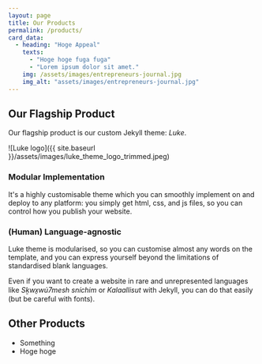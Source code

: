 ```yaml
---
layout: page
title: Our Products
permalink: /products/
card_data:
  - heading: "Hoge Appeal"
    texts:
      - "Hoge hoge fuga fuga"
      - "Lorem ipsum dolor sit amet."
    img: /assets/images/entrepreneurs-journal.jpg
    img_alt: "assets/images/entrepreneurs-journal.jpg"
---
```


## Our Flagship Product

Our flagship product is our custom Jekyll theme: *Luke*.

![Luke logo]({{ site.baseurl }}/assets/images/luke_theme_logo_trimmed.jpeg)

### Modular Implementation

It's a highly customisable theme which you can smoothly implement on and deploy to any platform:
you simply get html, css, and js files, so you can control how you publish your website.

### (Human) Language-agnostic

Luke theme is modularised, so you can customise almost any words on the template, and you can
express yourself beyond the limitations of standardised blank languages.

Even if you want to create a website in rare and unrepresented languages like
*Sḵwx̱wú7mesh sníchim* or *Kalaallisut* with Jekyll, you can do that easily (but be careful with fonts).

## Other Products

- Something
- Hoge hoge
